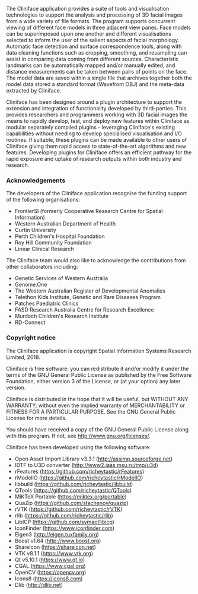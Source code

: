 The Cliniface application provides a suite of tools and visualisation technologies to support the
analysis and processing of 3D facial images from a wide variety of file formats. The program
supports concurrent viewing of different face models in three adjacent view panes. Face models
can be superimposed upon one another and different visualisations selected to inform the user
of the salient aspects of facial morphology. Automatic face detection and surface correspondence
tools, along with data cleaning functions such as cropping, smoothing, and resampling can assist
in comparing data coming from different sources. Characteristic landmarks can be automatically mapped
and/or manually edited, and distance measurements can be taken between pairs of points on the face.
The model data are saved within a single file that archives together both the model data stored a
standard format (Wavefront OBJ) and the meta-data extracted by Cliniface.

Cliniface has been designed around a plugin architecture to support the extension and integration
of functionality developed by third-parties. This provides researchers and programmers working with
3D facial images the means to rapidly develop, test, and deploy new features within Cliniface as
modular separately compiled plugins - leveraging Cliniface's existing capabilities without needing 
to develop specialised visualisation and I/O routines. If suitable, these plugins can be made
available to other users of Cliniface giving them rapid access to state-of-the-art algorithms and
new features. Developing plugins for Cliniface offers an efficient pathway for the rapid exposure
and uptake of research outputs within both industry and research.

### Acknowledgements

The developers of the Cliniface application recognise the funding support of the following organisations:

- FrontierSI (formerly Cooperative Research Centre for Spatial Information)
- Western Australian Department of Health
- Curtin University
- Perth Children's Hospital Foundation
- Roy Hill Community Foundation
- Linear Clinical Research

The Cliniface team would also like to acknowledge the contributions from other collaborators including:

- Genetic Services of Western Australia
- Genome.One
- The Western Australian Register of Developmental Anomalies
- Telethon Kids Institute, Genetic and Rare Diseases Program
- Patches Paediatric Clinics
- FASD Research Australia Centre for Research Excellence
- Murdoch Children's Research Institute
- RD-Connect

### Copyright notice

The Cliniface application is copyright Spatial Information Systems Research Limited, 2018.  

Cliniface is free software: you can redistribute it and/or modify
it under the terms of the GNU General Public License as published by
the Free Software Foundation, either version 3 of the License, or
(at your option) any later version.

Cliniface is distributed in the hope that it will be useful,
but WITHOUT ANY WARRANTY; without even the implied warranty of
MERCHANTABILITY or FITNESS FOR A PARTICULAR PURPOSE. See the
GNU General Public License for more details.

You should have received a copy of the GNU General Public License
along with this program. If not, see <http://www.gnu.org/licenses/>.

Cliniface has been developed using the following software:

- Open Asset Import Library v3.3.1 (<http://assimp.sourceforge.net>)
- IDTF to U3D converter (<http://www2.iaas.msu.ru/tmp/u3d>)
- rFeatures (<https://github.com/richeytastic/rFeatures>)
- rModelIO (<https://github.com/richeytastic/rModelIO>)
- libbuild (<https://github.com/richeytastic/libbuild>)
- QTools (<https://github.com/richeytastic/QTools>)
- MiKTeX Portable (<https://miktex.org/portable>)
- QuaZip (<https://github.com/stachenov/quazip>)
- rVTK (<https://github.com/richeytastic/rVTK>)
- rlib (<https://github.com/richeytastic/rlib>)
- LibICP (<https://github.com/symao/libicp>)
- IconFinder (<https://www.iconfinder.com>)
- Eigen3 (<http://eigen.tuxfamily.org>)
- Boost v1.64 (<http://www.boost.org>)
- ShareIcon (<https://shareicon.net>)
- VTK v8.1.1 (<https://www.vtk.org>)
- Qt v5.10.1 (<https://www.qt.io>)
- CGAL (<https://www.cgal.org>)
- OpenCV (<https://opencv.org>)
- Icons8 (<https://icons8.com>)
- Dlib (<http://dlib.net>)
